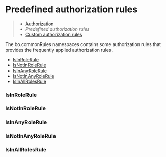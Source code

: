 # Predefined authorization rules

> * [Authorization](/model-definitions/authorization)
> * _Predefined authorization rules_
> * [Custom authorization rules](custom)

The bo.commonRules namespaces contains some authorization rules that provides
the frequently applied authorization rules.

* [IsInRoleRule](#a)
* [IsNotInRoleRule](#b)
* [IsInAnyRoleRule](#c)
* [IsNotInAnyRoleRule](#d)
* [IsInAllRolesRule](#e)

### <a name="a"></a>IsInRoleRule

### <a name="b"></a>IsNotInRoleRule

### <a name="c"></a>IsInAnyRoleRule

### <a name="d"></a>IsNotInAnyRoleRule

### <a name="e"></a>IsInAllRolesRule

